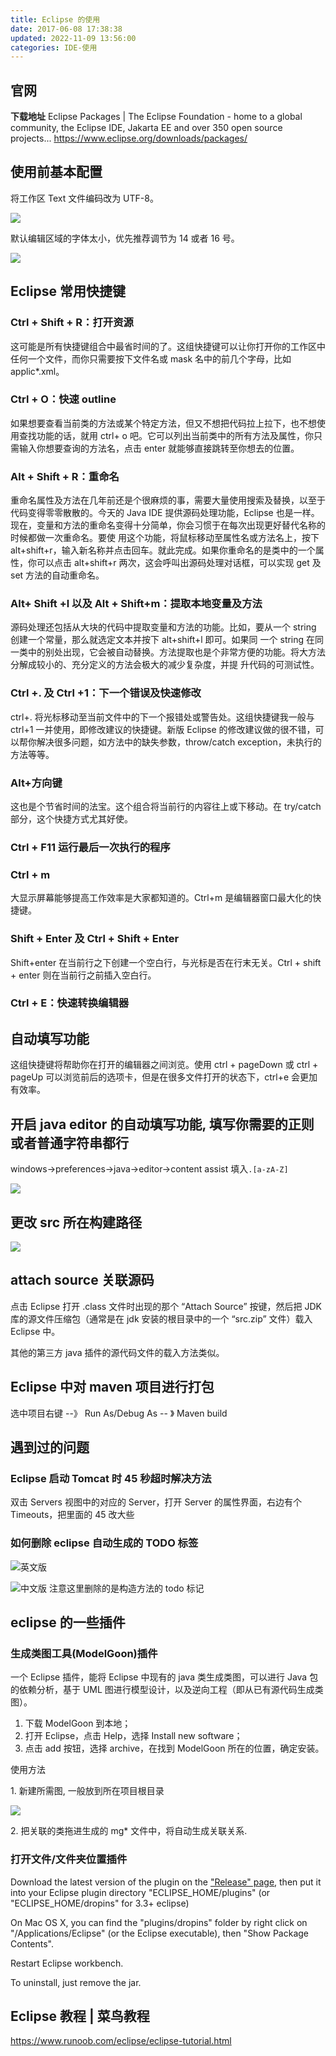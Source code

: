 ```yaml
---
title: Eclipse 的使用
date: 2017-06-08 17:38:38
updated: 2022-11-09 13:56:00
categories: IDE-使用
---
```


## 官网

**下载地址** Eclipse Packages | The Eclipse Foundation - home to a global community, the Eclipse IDE, Jakarta EE and over 350 open source projects... <https://www.eclipse.org/downloads/packages/>

## 使用前基本配置

将工作区 Text 文件编码改为 UTF-8。

![](https://upload-images.jianshu.io/upload_images/1662509-d6a91d318d8dc401.png?imageMogr2/auto-orient/strip%7CimageView2/2/w/1240)

默认编辑区域的字体太小，优先推荐调节为 14 或者 16 号。

![](https://upload-images.jianshu.io/upload_images/1662509-fb72d70d64cc54d2.png?imageMogr2/auto-orient/strip%7CimageView2/2/w/1240)

<!-- more -->

## Eclipse 常用快捷键

### Ctrl + Shift + R：打开资源

这可能是所有快捷键组合中最省时间的了。这组快捷键可以让你打开你的工作区中任何一个文件，而你只需要按下文件名或 mask 名中的前几个字母，比如 applic\*.xml。

### Ctrl + O：快速 outline

如果想要查看当前类的方法或某个特定方法，但又不想把代码拉上拉下，也不想使用查找功能的话，就用 ctrl+ o 吧。它可以列出当前类中的所有方法及属性，你只需输入你想要查询的方法名，点击 enter 就能够直接跳转至你想去的位置。

### Alt + Shift + R：重命名

重命名属性及方法在几年前还是个很麻烦的事，需要大量使用搜索及替换，以至于代码变得零零散散的。今天的 Java IDE 提供源码处理功能，Eclipse 也是一样。现在，变量和方法的重命名变得十分简单，你会习惯于在每次出现更好替代名称的时候都做一次重命名。要使 用这个功能，将鼠标移动至属性名或方法名上，按下 alt+shift+r，输入新名称并点击回车。就此完成。如果你重命名的是类中的一个属性，你可以点击 alt+shift+r 两次，这会呼叫出源码处理对话框，可以实现 get 及 set 方法的自动重命名。

### Alt+ Shift +l 以及 Alt + Shift+m：提取本地变量及方法

源码处理还包括从大块的代码中提取变量和方法的功能。比如，要从一个 string 创建一个常量，那么就选定文本并按下 alt+shift+l 即可。如果同 一个 string 在同一类中的别处出现，它会被自动替换。方法提取也是个非常方便的功能。将大方法分解成较小的、充分定义的方法会极大的减少复杂度，并提 升代码的可测试性。

### Ctrl +. 及 Ctrl +1：下一个错误及快速修改

ctrl+. 将光标移动至当前文件中的下一个报错处或警告处。这组快捷键我一般与 ctrl+1 一并使用，即修改建议的快捷键。新版 Eclipse 的修改建议做的很不错，可以帮你解决很多问题，如方法中的缺失参数，throw/catch exception，未执行的方法等等。

### Alt+方向键

这也是个节省时间的法宝。这个组合将当前行的内容往上或下移动。在 try/catch 部分，这个快捷方式尤其好使。

### Ctrl + F11 运行最后一次执行的程序

### Ctrl + m

大显示屏幕能够提高工作效率是大家都知道的。Ctrl+m 是编辑器窗口最大化的快捷键。

### Shift + Enter 及 Ctrl + Shift + Enter

Shift+enter 在当前行之下创建一个空白行，与光标是否在行末无关。Ctrl + shift + enter 则在当前行之前插入空白行。

### Ctrl + E：快速转换编辑器

## 自动填写功能

这组快捷键将帮助你在打开的编辑器之间浏览。使用 ctrl + pageDown 或 ctrl + pageUp 可以浏览前后的选项卡，但是在很多文件打开的状态下，ctrl+e 会更加有效率。

## 开启 java editor 的自动填写功能, 填写你需要的正则或者普通字符串都行

windows->preferences->java->editor->content assist 填入`.[a-zA-Z]`

![](https://upload-images.jianshu.io/upload_images/1662509-8b5a1da57fed350b.png?imageMogr2/auto-orient/strip%7CimageView2/2/w/1240)

## 更改 src 所在构建路径

![](https://upload-images.jianshu.io/upload_images/1662509-737b8760715a32b1.png?imageMogr2/auto-orient/strip%7CimageView2/2/w/1240)

## attach source 关联源码

点击 Eclipse 打开 .class 文件时出现的那个 “Attach Source” 按键，然后把 JDK 库的源文件压缩包（通常是在 jdk 安装的根目录中的一个 “src.zip” 文件）载入 Eclipse 中。

其他的第三方 java 插件的源代码文件的载入方法类似。

## Eclipse 中对 maven 项目进行打包

选中项目右键 --》 Run As/Debug As -- 》 Maven build

## 遇到过的问题

### Eclipse 启动 Tomcat 时 45 秒超时解决方法

双击 Servers 视图中的对应的 Server，打开 Server 的属性界面，右边有个 Timeouts，把里面的 45 改大些

### 如何删除 eclipse 自动生成的 TODO 标签

 ![英文版](https://upload-images.jianshu.io/upload_images/1662509-cb293aab1b48af67.png?imageMogr2/auto-orient/strip%7CimageView2/2/w/1240)

![中文版](https://upload-images.jianshu.io/upload_images/1662509-af2daba4c6dcbb49.png?imageMogr2/auto-orient/strip%7CimageView2/2/w/1240) 注意这里删除的是构造方法的 todo 标记

## eclipse 的一些插件

### 生成类图工具(ModelGoon)插件

一个 Eclipse 插件，能将 Eclipse 中现有的 java 类生成类图，可以进行 Java 包的依赖分析，基于 UML 图进行模型设计，以及逆向工程（即从已有源代码生成类图）。

1. 下载 ModelGoon 到本地；
2. 打开 Eclipse，点击 Help，选择 Install new software；
3. 点击 add 按钮，选择 archive，在找到 ModelGoon 所在的位置，确定安装。

使用方法

1\. 新建所需图, 一般放到所在项目根目录

![](http://upload-images.jianshu.io/upload_images/1662509-1762de3d71e25490.png?imageMogr2/auto-orient/strip%7CimageView2/2/w/1240)

2\. 把关联的类拖进生成的 mg\* 文件中，将自动生成关联关系.

### 打开文件/文件夹位置插件

Download the latest version of the plugin on the ["Release" page](https://github.com/samsonw/OpenExplorer/releases), then put it into your Eclipse plugin directory "ECLIPSE_HOME/plugins" (or "ECLIPSE_HOME/dropins" for 3.3+ eclipse)

On Mac OS X, you can find the "plugins/dropins" folder by right click on "/Applications/Eclipse" (or the Eclipse executable), then "Show Package Contents".

Restart Eclipse workbench.

To uninstall, just remove the jar.

## Eclipse 教程 | 菜鸟教程

<https://www.runoob.com/eclipse/eclipse-tutorial.html>
